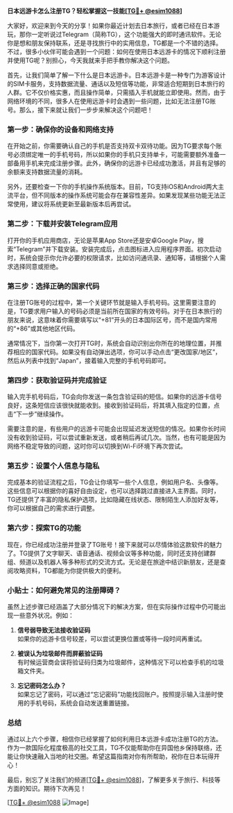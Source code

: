 **日本远游卡怎么注册TG？轻松掌握这一技能[[TG💪+ @esim1088](https://t.me/s/esim1088)]**

大家好，欢迎来到今天的分享！如果你最近计划去日本旅行，或者已经在日本游玩，那你一定听说过Telegram（简称TG），这个功能强大的即时通讯软件。无论你是想和朋友保持联系，还是寻找旅行中的实用信息，TG都是一个不错的选择。不过，很多小伙伴可能会遇到一个问题：如何在使用日本远游卡的情况下顺利注册并使用TG呢？别担心，今天我就来手把手教你解决这个问题。

首先，让我们简单了解一下什么是日本远游卡。日本远游卡是一种专门为游客设计的SIM卡服务，支持数据流量、通话以及短信等功能，非常适合短期到日本旅行的人群。它不仅价格实惠，而且操作简单，只需插入手机就能立即使用。然而，由于网络环境的不同，很多人在使用远游卡时会遇到一些问题，比如无法注册TG账号。那么，接下来就让我们一步步来解决这个问题吧！

### 第一步：确保你的设备和网络支持

在开始之前，你需要确认自己的手机是否支持双卡双待功能。因为TG要求每个账号必须绑定唯一的手机号码，所以如果你的手机只支持单卡，可能需要额外准备一部备用手机来完成注册步骤。此外，确保你的远游卡已经成功激活，并且有足够的余额来支持数据流量的消耗。

另外，还要检查一下你的手机操作系统版本。目前，TG支持iOS和Android两大主流平台，但不同版本的操作系统可能会存在兼容性差异。如果发现某些功能无法正常使用，建议将系统更新至最新版本后再尝试。

### 第二步：下载并安装Telegram应用

打开你的手机应用商店，无论是苹果App Store还是安卓Google Play，搜索“Telegram”并下载安装。安装完成后，点击图标进入应用程序界面。初次启动时，系统会提示你允许必要的权限请求，比如访问通讯录、通知等，请根据个人需求选择同意或拒绝。

### 第三步：选择正确的国家代码

在注册TG账号的过程中，第一个关键环节就是输入手机号码。这里需要注意的是，TG要求用户输入的号码必须是当前所在国家的有效号码。对于在日本旅行的朋友来说，这意味着你需要填写以“+81”开头的日本国际区号，而不是国内常用的“+86”或其他地区代码。

通常情况下，当你第一次打开TG时，系统会自动识别出你所在的地理位置，并推荐相应的国家代码。如果没有自动弹出选项，你可以手动点击“更改国家/地区”，然后从列表中找到“Japan”，接着输入完整的手机号码即可。

### 第四步：获取验证码并完成验证

输入完手机号码后，TG会向你发送一条包含验证码的短信。如果你的远游卡信号良好，这条短信应该很快就能收到。接收到验证码后，将其填入指定的位置，点击“下一步”继续操作。

需要注意的是，有些用户的远游卡可能会出现延迟发送短信的情况。如果你长时间没有收到验证码，可以尝试重新发送，或者稍后再试几次。当然，也有可能是因为网络不稳定导致的问题，这时你可以切换到Wi-Fi环境下再次尝试。

### 第五步：设置个人信息与隐私

完成基本的验证流程之后，TG会让你填写一些个人信息，例如用户名、头像等。这些信息可以根据你的喜好自由设定，也可以选择跳过直接进入主界面。同时，TG还提供了丰富的隐私保护选项，比如隐藏在线状态、限制陌生人添加好友等，你可以根据自己的需求进行调整。

### 第六步：探索TG的功能

现在，你已经成功注册并登录了TG账号！接下来就可以尽情体验这款软件的魅力了。TG提供了文字聊天、语音通话、视频会议等多种功能，同时还支持创建群组、频道以及机器人等多种形式的交流方式。无论是在旅途中结识新朋友，还是查阅攻略资料，TG都能为你提供极大的便利。

### 小贴士：如何避免常见的注册障碍？

虽然上述步骤已经涵盖了大部分情况下的解决方案，但在实际操作过程中仍可能出现一些意外状况。例如：

1. **信号弱导致无法接收验证码**  
   如果你的远游卡信号较差，可以尝试更换位置或等待一段时间再重试。
   
2. **被误认为垃圾邮件而屏蔽验证码**  
   有时候运营商会误将验证码归类为垃圾邮件，这种情况下可以检查手机的垃圾箱文件夹。

3. **忘记密码怎么办？**  
   如果忘记了密码，可以通过“忘记密码”功能找回账户。按照提示输入注册时使用的手机号码，系统会自动发送重置链接。

### 总结

通过以上六个步骤，相信你已经掌握了如何利用日本远游卡成功注册TG的方法。作为一款国际化程度极高的社交工具，TG不仅能帮助你在异国他乡保持联络，还能让你快速融入当地的社交圈。希望这篇指南对你有所帮助，祝你在日本玩得开心！

最后，别忘了关注我们的频道[[TG💪+ @esim1088](https://t.me/s/esim1088)]，了解更多关于旅行、科技等方面的知识。期待下次再见！

[[TG💪+ @esim1088](https://t.me/s/esim1088) ![Image](https://i.postimg.cc/4NQfJmqS/Snipaste-2025-05-13-00-14-12.png)]